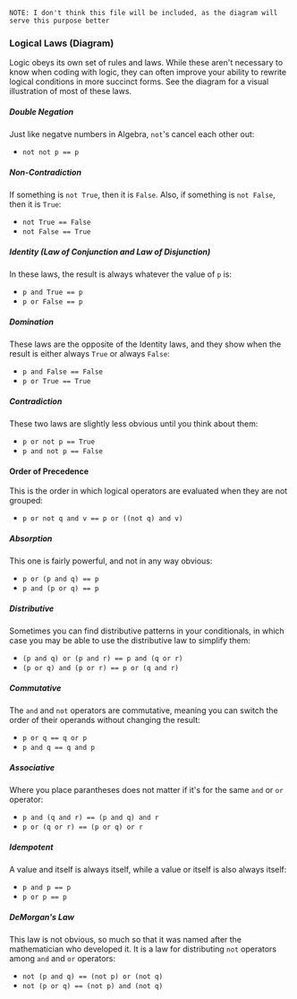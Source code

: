`NOTE: I don't think this file will be included, as the diagram will serve this purpose better`


### Logical Laws (Diagram)
Logic obeys its own set of rules and laws. While these aren't necessary to know when coding with logic, they can often improve your ability to rewrite logical conditions in more succinct forms. See the diagram for a visual illustration of most of these laws.

##### Double Negation
Just like negatve numbers in Algebra, `not`'s cancel each other out:
* `not not p == p`

##### Non-Contradiction
If something is `not True`, then it is `False`. Also, if something is `not False`, then it is `True`:
* `not True == False`
* `not False == True`

##### Identity (Law of Conjunction and Law of Disjunction)
In these laws, the result is always whatever the value of `p` is:
* `p and True == p`
* `p or False == p`

##### Domination
These laws are the opposite of the Identity laws, and they show when the result is either always `True` or always `False`:
* `p and False == False`
* `p or True == True`

##### Contradiction
These two laws are slightly less obvious until you think about them:
* `p or not p == True`
* `p and not p == False`

#### Order of Precedence
This is the order in which logical operators are evaluated when they are not grouped:
* `p or not q and v == p or ((not q) and v)`

##### Absorption
This one is fairly powerful, and not in any way obvious:
* `p or (p and q) == p`
* `p and (p or q) == p`

##### Distributive
Sometimes you can find distributive patterns in your conditionals, in which case you may be able to use the distributive law to simplify them:
* `(p and q) or (p and r) == p and (q or r)`
* `(p or q) and (p or r) == p or (q and r)`

##### Commutative
The `and` and `not` operators are commutative, meaning you can switch the order of their operands without changing the result:
* `p or q == q or p`
* `p and q == q and p`

##### Associative
Where you place parantheses does not matter if it's for the same `and` or `or` operator:
* `p and (q and r) == (p and q) and r`
* `p or (q or r) == (p or q) or r`

##### Idempotent
A value and itself is always itself, while a value or itself is also always itself:
* `p and p == p`
* `p or p == p`

##### DeMorgan's Law
This law is not obvious, so much so that it was named after the mathematician who developed it. It is a law for distributing `not` operators among `and` and `or` operators:
* `not (p and q) == (not p) or (not q)`
* `not (p or q) == (not p) and (not q)`